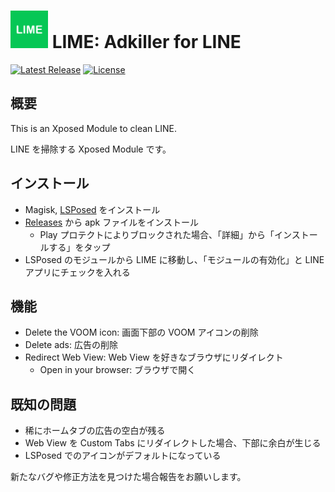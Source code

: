# <img src="app/src/main/ic_launcher-playstore.png" width="60px"> LIME: Adkiller for LINE

[![Latest Release](https://img.shields.io/github/v/release/Chipppppppppp/LIME?label=latest)](https://github.com/Chipppppppppp/LIME/releases)
[![License](https://img.shields.io/github/license/Chipppppppppp/LIME)](https://github.com/Chipppppppppp/LIME/blob/main/LICENSE)

## 概要

This is an Xposed Module to clean LINE. 

LINE を掃除する Xposed Module です。

## インストール

- Magisk, [LSPosed](https://github.com/LSPosed/LSPosed) をインストール
- [Releases](https://github.com/Chipppppppppp/LIME/releases) から apk ファイルをインストール
  - Play プロテクトによりブロックされた場合、「詳細」から「インストールする」をタップ
- LSPosed のモジュールから LIME に移動し、「モジュールの有効化」と LINE アプリにチェックを入れる

## 機能

- Delete the VOOM icon: 画面下部の VOOM アイコンの削除
- Delete ads: 広告の削除
- Redirect Web View: Web View を好きなブラウザにリダイレクト
  - Open in your browser: ブラウザで開く

## 既知の問題

- 稀にホームタブの広告の空白が残る
- Web View を Custom Tabs にリダイレクトした場合、下部に余白が生じる
- LSPosed でのアイコンがデフォルトになっている

新たなバグや修正方法を見つけた場合報告をお願いします。
